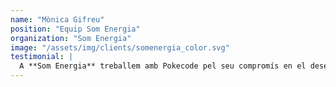 ```yaml
---
name: "Mònica Gifreu"
position: "Equip Som Energia"
organization: "Som Energia"
image: "/assets/img/clients/somenergia_color.svg"
testimonial: |
  A **Som Energia** treballem amb Pokecode pel seu compromís en el desenvolupament del Decidim, com a proveïdor oficial, i per la confiança en la seva professionalitat, resultat de l'experiència compartida. El seu servei passa per un tracte pròxim, en el dia a dia, amb una forma de treball àgil i, en la mirada més llarga, sabem que disposa dels coneixements necessaris per contribuir perquè el Decidim sigui, cada cop més, una eina útil per a les organitzacions.
---
```

